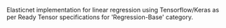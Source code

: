 Elasticnet implementation for linear regression using Tensorflow/Keras as per Ready Tensor specifications for 'Regression-Base' category.
